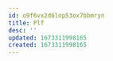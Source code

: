 ```yaml
---
id: o9f6vx2d6lop53ox7bbmryn
title: Plf
desc: ''
updated: 1673311998165
created: 1673311998165
---
```

